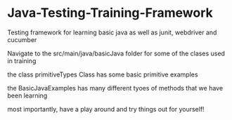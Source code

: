 # Java-Testing-Training-Framework
Testing framework for learning basic java as well as junit, webdriver and cucumber

Navigate to the src/main/java/basicJava folder for some of the clases used in training

the class primitiveTypes Class has some basic primitive examples

the BasicJavaExamples has many different tyoes of methods that we have been learning

most importantly, have a play around and try things out for yourself!


